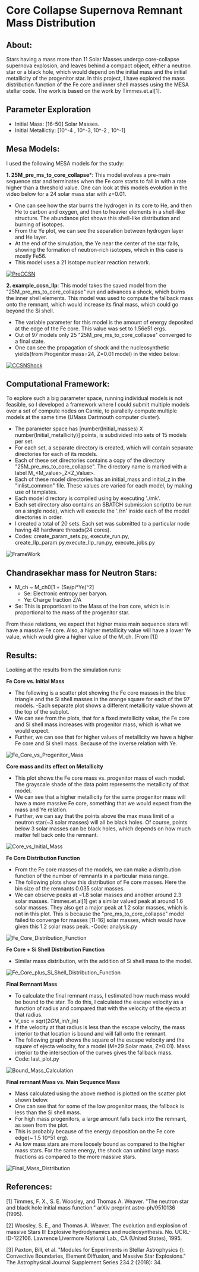 # Core Collapse Supernova Remnant Mass Distribution

## About:
Stars having a mass more than 11 Solar Masses undergo core-collapse supernova explosion, and leaves behind a compact object, either a neutron star or a black hole, which would depend on the initial mass and the initial metallicity of the progenitor star.
In this project, I have explored the mass distribution function of the Fe core and inner shell masses using the MESA stellar code. The work is based on the work by Timmes.et.al[1].

## Parameter Exploration
- Initial Mass: [16-50] Solar Masses.
- Initial Metallictiy: [10^-4 , 10^-3, 10^-2 , 10^-1]

## Mesa Models:
I used the following MESA models for the study:

**1. 25M_pre_ms_to_core_collapse***: This model evolves a pre-main sequence star and terminates when the Fe core starts to fall in with a rate higher than a threshold value. One can look at this models evolution in the video below for a 24 solar mass star with z=0.01.
  - One can see how the star burns the hydrogen in its core to He, and then He to carbon and oxygen, and then to heavier elements in a shell-like structure. The abundance plot shows this shell-like distribution and burning of isotopes.
  - From the Ye plot, we can see the separation between hydrogen layer and He layer.
  - At the end of the simulation, the Ye near the center of the star falls, showing the formation of neutron-rich isotopes, which in this case is mostly Fe56.
  - This model uses a 21 isotope nuclear reaction network.
 
[![PreCCSN](https://github.com/vishaltiwari/CCSN_rem_mass_dis/blob/master/images/pre_ccsn.png)](https://youtu.be/7sy38ll-mTc)


**2. example_ccsn_IIp**: This model takes the saved model from the "25M_pre_ms_to_core_collapse" run and advances a shock, which burns the inner shell elements. This model was used to compute the fallback mass onto the remnant, which would increase its final mass, which could go beyond the Si shell.

- The variable parameter for this model is the amount of energy deposited at the edge of the Fe core. This value was set to 1.56e51 ergs. 
- Out of 97 models only 25 "25M_pre_ms_to_core_collapse" converged to a final state.
- One can see the propagation of shock and the nucleosynthetic yields(from Progenitor mass=24, Z=0.01 model) in the video below:

[![CCSNShock](https://github.com/vishaltiwari/CCSN_rem_mass_dis/blob/master/images/ccsn_shock.png)](https://youtu.be/y8ilgMQUdqQ)

## Computational Framework:

To explore such a big parameter space, running individual models is not feasible, so I developed a framework where I could submit multiple models over a set of compute nodes on Carnie, to parallelly compute multiple models at the same time (UMass Dartmouth computer cluster).

- The parameter space has [number(Initial_masses) X number(Initial_metallicity)] points, is subdivided into sets of 15 models per set.
- For each set, a separate directory is created, which will contain separate directories for each of its models.
- Each of these set directories contains a copy of the directory "25M_pre_ms_to_core_collapse". The directory name is marked with a label M_<M_value>_Z<Z_Value>.
- Each of these model directories has an initial_mass and initial_z in the "inlist_common" file. These values are varied for each model, by making use of templates.
- Each model directory is compiled using by executing './mk'.
- Each set directory also contains an SBATCH submission script(to be run on a single node), which will execute the './rn' inside each of the model directories in order.
- I created a total of 20 sets. Each set was submitted to a particular node having 48 hardware threads(24 cores).
- Codes: create_param_sets.py, execute_run.py, create_IIp_param.py,execute_IIp_run.py, execute_jobs.py

![FrameWork](https://raw.githubusercontent.com/vishaltiwari/CCSN_rem_mass_dis/master/images/Framework_astro_project.png)

## Chandrasekhar mass for Neutron Stars:
 - M_ch ~ M_ch0[1 + (Se/pi*Ye)^2]
    - Se: Electronic entropy per baryon.
    - Ye: Charge fraction Z/A
  - Se: This is proportioanl to the Mass of the Iron core, which is in proportional to the mass of the progenitor star.
  
From these relations, we expect that higher mass main sequence stars will have a massive Fe core. Also, a higher metallicity value will have a lower Ye value, which would give a higher value of the M_ch. (From [1])

## Results:

Looking at the results from the simulation runs:

**Fe Core vs. Initial Mass**
- The following is a scatter plot showing the Fe core masses in the blue triangle and the Si shell masses in the orange square for each of the 97 models. 
-Each separate plot shows a different metallicity value shown at the top of the subplot.
- We can see from the plots, that for a fixed metallicity value, the Fe core and Si shell mass increases with progenitor mass, which is what we would expect.
- Further, we can see that for higher values of metallicity we have a higher Fe core and Si shell mass. Because of the inverse relation with Ye.

![Fe_Core_vs_Progenitor_Mass](https://github.com/vishaltiwari/CCSN_rem_mass_dis/blob/master/images/fe_sI_core.png)

**Core mass and its effect on Metallicity**
- This plot shows the Fe core mass vs. progenitor mass of each model. The grayscale shade of the data point represents the metallicity of that model. 
- We can see that a higher metallicity for the same progenitor mass will have a more massive Fe core, something that we would expect from the mass and Ye relation.
- Further, we can say that the points above the max mass limit of a neutron star(~3 solar masses) will all be black holes. Of course, points below 3 solar masses can be black holes, which depends on how much matter fell back onto the remnant.

![Core_vs_Initial_Mass](https://github.com/vishaltiwari/CCSN_rem_mass_dis/blob/master/images/Fecore_mass_vs_main_seq_metal.png)

**Fe Core Distribution Function**
- From the Fe core masses of the models, we can make a distribution function of the number of remnants in a particular mass range.
- The following plots show this distribution of Fe core masses. Here the bin size of the remnants 0.035 solar masses.
- We can observe peaks at ~1.8 solar masses and another around 2.3 solar masses. Timmes.et.al[1] get a similar valued peak at around 1.6 solar masses. They also get a major peak at 1.2 solar masses, which is not in this plot. This is because the "pre_ms_to_core_collapse" model failed to converge for masses [11-16] solar masses, which would have given this 1.2 solar mass peak.
-Code: analysis.py

![Fe_Core_Distribution_Function](https://github.com/vishaltiwari/CCSN_rem_mass_dis/blob/master/images/Fe_core_distribution.png)

**Fe Core + Si Shell Distribution Function**

- Similar mass distribution, with the addition of Si shell mass to the model.

![Fe_Core_plus_Si_Shell_Distribution_Function](https://github.com/vishaltiwari/CCSN_rem_mass_dis/blob/master/images/Fe_plus_si_core_distribution.png)

**Final Remnant Mass**

- To calculate the final remnant mass, I estimated how much mass would be bound to the star. To do this, I calculated the escape velocity as a function of radius and compared that with the velocity of the ejecta at that radius.
- V_esc = sqrt(2*G*M_in/r_in)
- If the velocity at that radius is less than the escape velocity, the mass interior to that location is bound and will fall onto the remnant.
- The following graph shows the square of the escape velocity and the square of ejecta velocity, for a model (M=29 Solar mass, Z=0.01). Mass interior to the intersection of the curves gives the fallback mass.
- Code: last_plot.py

![Bound_Mass_Calculation](https://github.com/vishaltiwari/CCSN_rem_mass_dis/blob/master/images/velocity_escape_graph.png)

**Final remnant Mass vs. Main Sequence Mass**
- Mass calculated using the above method is plotted on the scatter plot shown below.
- One can see that for some of the low progenitor mass, the fallback is less than the Si shell mass.
- For high mass progenitors, a large amount falls back into the remnant, as seen from the plot.
- This is probably because of the energy deposition on the Fe core edge(~ 1.5 10^51 erg). 
- As low mass stars are more loosely bound as compared to the higher mass stars. For the same energy, the shock can unbind large mass fractions as compared to the more massive stars.

![Final_Mass_Distribution](https://github.com/vishaltiwari/CCSN_rem_mass_dis/blob/master/images/last_plot.png)

## References:
[1] Timmes, F. X., S. E. Woosley, and Thomas A. Weaver. "The neutron star and black hole initial mass function." arXiv preprint astro-ph/9510136 (1995). 

[2] Woosley, S. E., and Thomas A. Weaver. The evolution and explosion of massive Stars II: Explosive hydrodynamics and nucleosynthesis. No. UCRL-ID-122106. Lawrence Livermore National Lab., CA (United States), 1995. 

[3] Paxton, Bill, et al. "Modules for Experiments in Stellar Astrophysics (): Convective Boundaries, Element Diffusion, and Massive Star Explosions." The Astrophysical Journal Supplement Series 234.2 (2018): 34.
